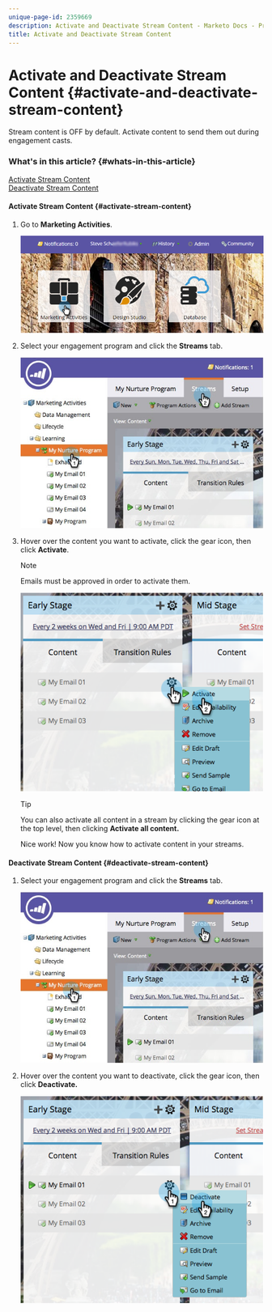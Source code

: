 ```yaml
---
unique-page-id: 2359669
description: Activate and Deactivate Stream Content - Marketo Docs - Product Documentation
title: Activate and Deactivate Stream Content
---
```


# Activate and Deactivate Stream Content {#activate-and-deactivate-stream-content}

Stream content is OFF by default. Activate content to send them out during engagement casts.

### What's in this article? {#whats-in-this-article}

[Activate Stream Content](#activate-stream-content)  
[Deactivate Stream Content](#deactivate-stream-content)

#### Activate Stream Content {#activate-stream-content}

1. Go to **Marketing Activities**.

   ![](assets/login-marketing-activities.png)

1. Select your engagement program and click the **Streams** tab.

   ![](assets/cloneasteam.jpg)

1. Hover over the content you want to activate, click the gear icon, then click **Activate**.

   >[!NOTE]
   >
   >Emails must be approved in order to activate them.

   ![](assets/image2014-9-15-16-3a33-3a42.png)

   >[!TIP]
   >
   >You can also activate all content in a stream by clicking the gear icon at the top level, then clicking&nbsp;**Activate all content.**

   Nice work! Now you know how to activate content in your streams.

#### Deactivate Stream Content {#deactivate-stream-content}

1. Select your engagement program and click the **Streams** tab.

   ![](assets/cloneasteam.jpg)

1. Hover over the content you want to deactivate, click the gear icon, then click **Deactivate.**

   ![](assets/image2014-9-15-16-3a34-3a25.png)

